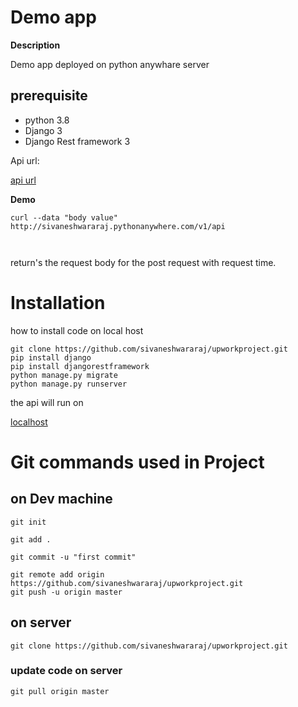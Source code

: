 # Demo app


<!-- Strong -->
__Description__

Demo app deployed on python anywhare server

## prerequisite
<!-- ul -->
* python 3.8
* Django 3
* Django Rest framework 3



Api url:
<!-- links -->
[api url ](http://sivaneshwararaj.pythonanywhere.com/v1/api)

__Demo__

<!-- code blocks -->
```
curl --data "body value" http://sivaneshwararaj.pythonanywhere.com/v1/api



```

return's the request body for the post request with request time.


<!-- inline code block -->



# Installation


how to install code on local host

<!-- code blocks -->
```
git clone https://github.com/sivaneshwararaj/upworkproject.git
pip install django
pip install djangorestframework
python manage.py migrate
python manage.py runserver

```
the api will run on 
<!-- links -->
[localhost](http://localhost:8000/v1/api)

<!-- code blocks-->


#  Git commands used in Project

## on Dev machine 
```
git init 

git add .

git commit -u "first commit"

git remote add origin https://github.com/sivaneshwararaj/upworkproject.git
git push -u origin master
```
## on server

```
git clone https://github.com/sivaneshwararaj/upworkproject.git
```
### update code on server

```
git pull origin master
```




